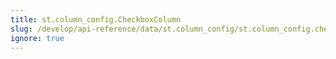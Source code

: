 ```yaml
---
title: st.column_config.CheckboxColumn
slug: /develop/api-reference/data/st.column_config/st.column_config.checkboxcolumn
ignore: true
---
```


<Autofunction function="streamlit.column_config.CheckboxColumn" />
